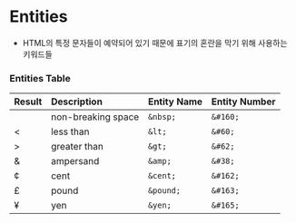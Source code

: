 # Entities
- HTML의 특정 문자들이 예약되어 있기 때문에 표기의 혼란을 막기 위해 사용하는 키워드들

### Entities Table

| Result | Description | Entity Name | Entity Number |
| :--- | :--- | :--- | :--- |
|  | non-breaking space | `&nbsp;` | `&#160;` |
| < | less than | `&lt;` | `&#60;` |
| > | greater than | `&gt;` | `&#62;` |
| & | ampersand | `&amp;` | `&#38;` |
| ¢ | cent | `&cent;` | `&#162;` |
| £ | pound | `&pound;` | `&#163;` |
| ¥ | yen | `&yen;` | `&#165;` |
